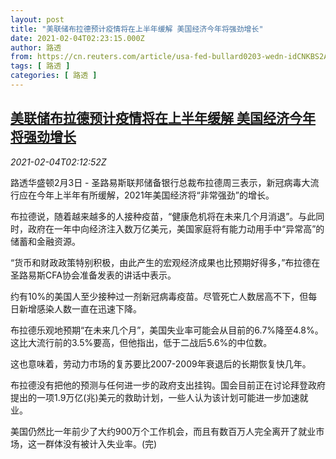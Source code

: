 ```yaml
---
layout: post
title: "美联储布拉德预计疫情将在上半年缓解 美国经济今年将强劲增长"
date: 2021-02-04T02:23:15.000Z
author: 路透
from: https://cn.reuters.com/article/usa-fed-bullard0203-wedn-idCNKBS2A407U
tags: [ 路透 ]
categories: [ 路透 ]
---
```

<!--1612405395000-->
[美联储布拉德预计疫情将在上半年缓解 美国经济今年将强劲增长](https://cn.reuters.com/article/usa-fed-bullard0203-wedn-idCNKBS2A407U)
------

<div>
<div><i>2021-02-04T02:12:52Z</i></div><p>路透华盛顿2月3日 - 圣路易斯联邦储备银行总裁布拉德周三表示，新冠病毒大流行应在今年上半年有所缓解，2021年美国经济将“非常强劲”的增长。</p><p>布拉德说，随着越来越多的人接种疫苗，“健康危机将在未来几个月消退”。与此同时，政府在一年中向经济注入数万亿美元，美国家庭将有能力动用手中“异常高”的储蓄和金融资源。</p><p>“货币和财政政策特别积极，由此产生的宏观经济成果也比预期好得多，”布拉德在圣路易斯CFA协会准备发表的讲话中表示。</p><p>约有10%的美国人至少接种过一剂新冠病毒疫苗。尽管死亡人数居高不下，但每日新增感染人数一直在迅速下降。</p><p>布拉德乐观地预期“在未来几个月”，美国失业率可能会从目前的6.7%降至4.8%。这比大流行前的3.5%要高，但他指出，低于二战后5.6%的中位数。</p><p>这也意味着，劳动力市场的复苏要比2007-2009年衰退后的长期恢复快几年。</p><p>布拉德没有把他的预测与任何进一步的政府支出挂钩。国会目前正在讨论拜登政府提出的一项1.9万亿(兆)美元的救助计划，一些人认为该计划可能进一步加速就业。</p><p>美国仍然比一年前少了大约900万个工作机会，而且有数百万人完全离开了就业市场，这一群体没有被计入失业率。(完)</p>
</div>
